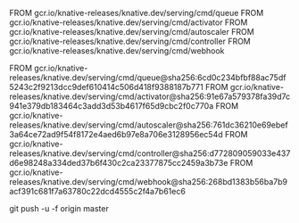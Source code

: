 FROM gcr.io/knative-releases/knative.dev/serving/cmd/queue
FROM gcr.io/knative-releases/knative.dev/serving/cmd/activator
FROM gcr.io/knative-releases/knative.dev/serving/cmd/autoscaler
FROM gcr.io/knative-releases/knative.dev/serving/cmd/controller
FROM gcr.io/knative-releases/knative.dev/serving/cmd/webhook




FROM gcr.io/knative-releases/knative.dev/serving/cmd/queue@sha256:6cd0c234bfbf88ac75df5243c2f9213dcc9def610414c506d418f9388187b771
FROM gcr.io/knative-releases/knative.dev/serving/cmd/activator@sha256:91e67a579378fa39d7c941e379db183464c3add3d53b4617f65d9cbc2f0c770a
FROM gcr.io/knative-releases/knative.dev/serving/cmd/autoscaler@sha256:761dc36210e69ebef3a64ce72ad9f54f8172e4aed6b97e8a706e3128956ec54d
FROM gcr.io/knative-releases/knative.dev/serving/cmd/controller@sha256:d772809059033e437d6e98248a334ded37b6f430c2ca23377875cc2459a3b73e
FROM gcr.io/knative-releases/knative.dev/serving/cmd/webhook@sha256:268bd1383b56ba7b9acf391c681f7a63780c22dcd4555c2f4a7b61ec6


git push -u -f origin master